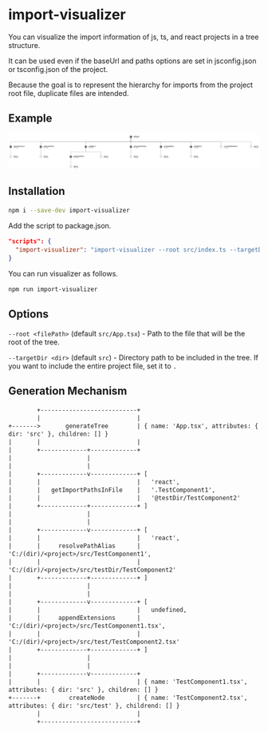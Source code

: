 # import-visualizer

You can visualize the import information of js, ts, and react projects in a tree structure.

It can be used even if the baseUrl and paths options are set in jsconfig.json or tsconfig.json of the project.

Because the goal is to represent the hierarchy for imports from the project root file, duplicate files are intended.

## Example

![Example](https://raw.githubusercontent.com/HBSPS/import-visualizer/main/screenshots/exmaple2.png)

## Installation

```sh
npm i --save-dev import-visualizer
```

Add the script to package.json.

```json
"scripts": {
  "import-visualizer": "import-visualizer --root src/index.ts --targetDir src",
}
```

You can run visualizer as follows.

```sh
npm run import-visualizer
```

## Options

`--root <filePath>` (default `src/App.tsx`) - Path to the file that will be the root of the tree.

`--targetDir <dir>` (default `src`) - Directory path to be included in the tree. If you want to include the entire project file, set it to `.`

## Generation Mechanism

```
        +---------------------------+
        |                           |
+------->       generateTree        | { name: 'App.tsx', attributes: { dir: 'src' }, children: [] }
|       |                           |
|       +-------------+-------------+
|                     |
|                     |
|       +-------------v-------------+ [
|       |                           |   'react',
|       |   getImportPathsInFile    |   '.TestComponent1',
|       |                           |   '@testDir/TestComponent2'
|       +-------------+-------------+ ]
|                     |
|                     |
|       +-------------v-------------+ [
|       |                           |   'react',
|       |     resolvePathAlias      |   'C:/(dir)/<project>/src/TestComponent1',
|       |                           |   'C:/(dir)/<project>/src/testDir/TestComponent2'
|       +-------------+-------------+ ]
|                     |
|                     |
|       +-------------v-------------+ [
|       |                           |   undefined,
|       |     appendExtensions      |   'C:/(dir)/<project>/src/TestComponent1.tsx',
|       |                           |   'C:/(dir)/<project>/src/test/TestComponent2.tsx'
|       +-------------+-------------+ ]
|                     |
|                     |
|       +-------------v-------------+
|       |                           | { name: 'TestComponent1.tsx', attributes: { dir: 'src' }, children: [] }
+-------+        createNode         | { name: 'TestComponent2.tsx', attributes: { dir: 'src/test' }, childrend: [] }
        |                           |
        +---------------------------+
```
